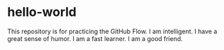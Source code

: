# hello-world
This repository is for practicing the GitHub Flow.
I am intelligent. I have a great sense of humor. I am a fast learner. I am a good friend.
